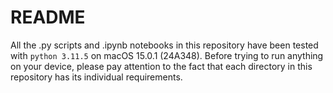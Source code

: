 # README
All the .py scripts and .ipynb notebooks in this repository have been tested with `python 3.11.5` on macOS 15.0.1 (24A348).
Before trying to run anything on your device, please pay attention to the fact that each directory in this repository has its individual requirements.
